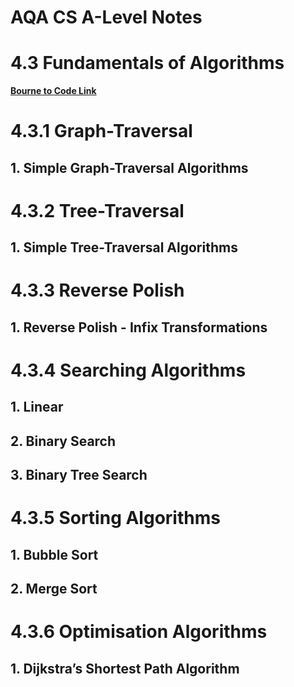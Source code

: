 # AQA CS A-Level Notes

# 4.3 Fundamentals of Algorithms

**[Bourne to Code Link](https://www.bournetolearn.com/webppts/Algorithms/assets/player/KeynoteDHTMLPlayer.html#0)**

# 4.3.1 Graph-Traversal
## 1. Simple Graph-Traversal Algorithms

# 4.3.2 Tree-Traversal
## 1. Simple Tree-Traversal Algorithms

# 4.3.3 Reverse Polish
## 1. Reverse Polish - Infix Transformations

# 4.3.4 Searching Algorithms
## 1. Linear
## 2. Binary Search
## 3. Binary Tree Search

# 4.3.5 Sorting Algorithms
## 1. Bubble Sort
## 2. Merge Sort

# 4.3.6 Optimisation Algorithms
## 1. Dijkstra’s Shortest Path Algorithm

